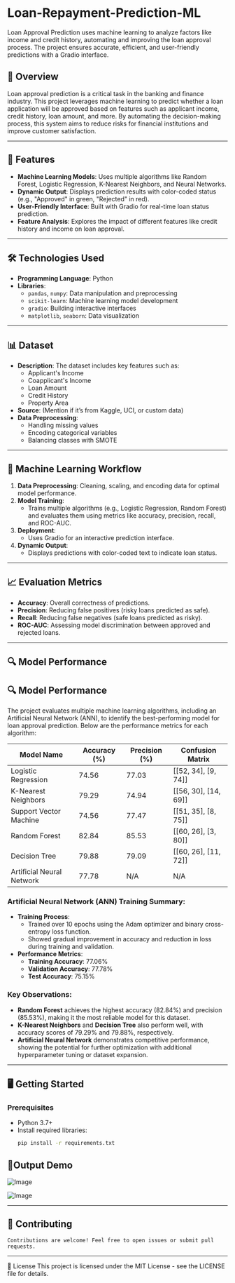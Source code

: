 # Loan-Repayment-Prediction-ML
Loan Approval Prediction uses machine learning to analyze factors like income and credit history, automating and improving the loan approval process. The project ensures accurate, efficient, and user-friendly predictions with a Gradio interface.


## 📖 Overview
Loan approval prediction is a critical task in the banking and finance industry. This project leverages machine learning to predict whether a loan application will be approved based on features such as applicant income, credit history, loan amount, and more. By automating the decision-making process, this system aims to reduce risks for financial institutions and improve customer satisfaction.

---

## 🚀 Features
- **Machine Learning Models**: Uses multiple algorithms like Random Forest, Logistic Regression, K-Nearest Neighbors, and Neural Networks.
- **Dynamic Output**: Displays prediction results with color-coded status (e.g., "Approved" in green, "Rejected" in red).
- **User-Friendly Interface**: Built with Gradio for real-time loan status prediction.
- **Feature Analysis**: Explores the impact of different features like credit history and income on loan approval.

---

## 🛠️ Technologies Used
- **Programming Language**: Python
- **Libraries**:
  - `pandas`, `numpy`: Data manipulation and preprocessing
  - `scikit-learn`: Machine learning model development
  - `gradio`: Building interactive interfaces
  - `matplotlib`, `seaborn`: Data visualization

---

## 📊 Dataset
- **Description**: The dataset includes key features such as:
  - Applicant's Income
  - Coapplicant's Income
  - Loan Amount
  - Credit History
  - Property Area
- **Source**: (Mention if it’s from Kaggle, UCI, or custom data)
- **Data Preprocessing**:
  - Handling missing values
  - Encoding categorical variables
  - Balancing classes with SMOTE

---

## 🧠 Machine Learning Workflow
1. **Data Preprocessing**: Cleaning, scaling, and encoding data for optimal model performance.
2. **Model Training**:
   - Trains multiple algorithms (e.g., Logistic Regression, Random Forest) and evaluates them using metrics like accuracy, precision, recall, and ROC-AUC.
3. **Deployment**:
   - Uses Gradio for an interactive prediction interface.
4. **Dynamic Output**:
   - Displays predictions with color-coded text to indicate loan status.

---

## 📈 Evaluation Metrics
- **Accuracy**: Overall correctness of predictions.
- **Precision**: Reducing false positives (risky loans predicted as safe).
- **Recall**: Reducing false negatives (safe loans predicted as risky).
- **ROC-AUC**: Assessing model discrimination between approved and rejected loans.

---

## 🔍 Model Performance

## 🔍 Model Performance

The project evaluates multiple machine learning algorithms, including an Artificial Neural Network (ANN), to identify the best-performing model for loan approval prediction. Below are the performance metrics for each algorithm:

| **Model Name**            | **Accuracy (%)** | **Precision (%)** | **Confusion Matrix**        |
|---------------------------|------------------|-------------------|-----------------------------|
| Logistic Regression       | 74.56           | 77.03            | [[52, 34], [9, 74]]        |
| K-Nearest Neighbors       | 79.29           | 74.94            | [[56, 30], [14, 69]]       |
| Support Vector Machine    | 74.56           | 77.47            | [[51, 35], [8, 75]]        |
| Random Forest             | 82.84           | 85.53            | [[60, 26], [3, 80]]        |
| Decision Tree             | 79.88           | 79.09            | [[60, 26], [11, 72]]       |
| Artificial Neural Network | 77.78           | N/A              | N/A                        |

### Artificial Neural Network (ANN) Training Summary:
- **Training Process**:
  - Trained over 10 epochs using the Adam optimizer and binary cross-entropy loss function.
  - Showed gradual improvement in accuracy and reduction in loss during training and validation.
- **Performance Metrics**:
  - **Training Accuracy**: 77.06%
  - **Validation Accuracy**: 77.78%
  - **Test Accuracy**: 75.15%

### Key Observations:
- **Random Forest** achieves the highest accuracy (82.84%) and precision (85.53%), making it the most reliable model for this dataset.
- **K-Nearest Neighbors** and **Decision Tree** also perform well, with accuracy scores of 79.29% and 79.88%, respectively.
- **Artificial Neural Network** demonstrates competitive performance, showing the potential for further optimization with additional hyperparameter tuning or dataset expansion.



---
## 🖥️ Getting Started
### Prerequisites
- Python 3.7+
- Install required libraries:
  ```bash
  pip install -r requirements.txt


## 🌟Output Demo


![Image](https://github.com/user-attachments/assets/c65902bf-906f-4264-9770-aac3f992d379)


![Image](https://github.com/user-attachments/assets/816ddce9-8858-4826-872e-723a5d7605f2)



---

## 🤝 Contributing
    Contributions are welcome! Feel free to open issues or submit pull requests.

    
---

📝 License
This project is licensed under the MIT License - see the LICENSE file for details.


